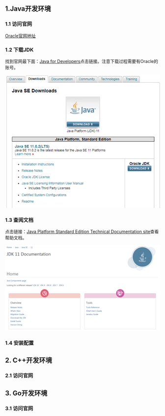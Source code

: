 ## 1.Java开发环境

### 1.1 访问官网

[Oracle官网地址](http://oracle.com/)

### 1.2 下载JDK

找到官网最下面：[Java for Developers](http://www.oracle.com/technetwork/java/javase/downloads/)点击链接。注意下载过程需要有Oracle的账号。

![1551511707913](../插图/Win操作系统/JDK.png)

### 1.3 查阅文档

点击链接：[Java Platform Standard Edition Technical Documentation site](http://docs.oracle.com/javase/)查看帮助文档。

![1551511775124](../插图/Win操作系统/JDKAPI.png)

### 1.4 安装配置





## 2. C++开发环境

### 2.1 访问官网



## 3. Go开发环境

### 3.1 访问官网